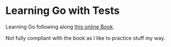 # Learning Go with Tests

Learning Go following along [this online Book](https://quii.gitbook.io/learn-go-with-tests/).

Not fully compliant with the book as I like to practice stuff my way.
